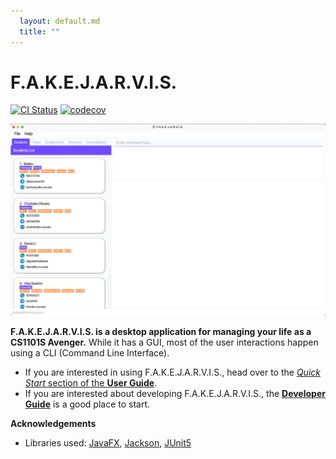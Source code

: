 ```yaml
---
  layout: default.md
  title: ""
---
```


# F.A.K.E.J.A.R.V.I.S.

[![CI Status](https://github.com/AY2324S1-CS2103T-T15-1/tp/workflows/Java%20CI/badge.svg)](https://github.com/AY2324S1-CS2103T-T15-1/tp/actions)
[![codecov](https://codecov.io/gh/AY2324S1-CS2103T-T15-1/tp/branch/master/graph/badge.svg)](https://codecov.io/gh/AY2324S1-CS2103T-T15-1/tp)

![Ui](images/ui/Ui.png)

**F.A.K.E.J.A.R.V.I.S. is a desktop application for managing your life as a CS1101S Avenger.** While it has a GUI, most of the user interactions happen using a CLI (Command Line Interface).

* If you are interested in using F.A.K.E.J.A.R.V.I.S., head over to the [_Quick Start_ section of the **User Guide**](UserGuide.html#quick-start).
* If you are interested about developing F.A.K.E.J.A.R.V.I.S., the [**Developer Guide**](DeveloperGuide.html) is a good place to start.


**Acknowledgements**

* Libraries used: [JavaFX](https://openjfx.io/), [Jackson](https://github.com/FasterXML/jackson), [JUnit5](https://github.com/junit-team/junit5)
